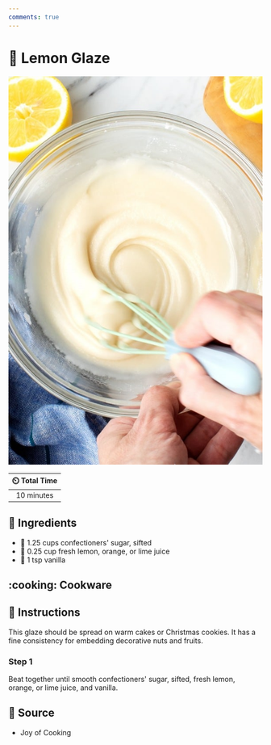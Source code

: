 ```yaml
---
comments: true
---
```

# :lemon: Lemon Glaze

![Lemon Glaze](../../assets/images/lemon-glaze.jpg)

| :timer_clock: Total Time |
|:-----------------------: |
| 10 minutes |

## :salt: Ingredients

- :candy: 1.25 cups confectioners' sugar, sifted
- :lemon: 0.25 cup fresh lemon, orange, or lime juice
- :ice_cream: 1 tsp vanilla

## :cooking: Cookware

## :pencil: Instructions

This glaze should be spread on warm cakes or Christmas cookies. It has a fine consistency for embedding decorative nuts
and fruits.

### Step 1

Beat together until smooth confectioners' sugar, sifted, fresh lemon, orange, or lime juice, and vanilla.

## :link: Source

- Joy of Cooking
